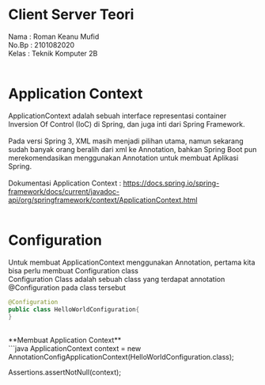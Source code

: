 # Client Server Teori
Nama  : Roman Keanu Mufid <br>
No.Bp : 2101082020 <br>
Kelas : Teknik Komputer 2B <br>
<br>
 # Application Context
ApplicationContext adalah sebuah interface representasi container Inversion Of Control (IoC) di Spring, dan juga inti dari Spring Framework. <br> <br>
Pada versi Spring 3, XML masih menjadi pilihan utama, namun sekarang sudah banyak orang beralih dari xml ke Annotation, bahkan Spring Boot pun merekomendasikan menggunakan Annotation untuk membuat Aplikasi Spring. <br> <br>
Dokumentasi Application Context : https://docs.spring.io/spring-framework/docs/current/javadoc-api/org/springframework/context/ApplicationContext.html <br> <br>

# Configuration
Untuk membuat ApplicationContext menggunakan Annotation, pertama kita bisa perlu membuat Configuration class <br>
Configuration Class adalah sebuah class yang terdapat annotation @Configuration pada class tersebut <br>

```java
@Configuration
public class HelloWorldConfiguration{
}
```
<br>
**Membuat Application Context**
<br>
```java
ApplicationContext context = new AnnotationConfigApplicationContext(HelloWorldConfiguration.class);

Assertions.assertNotNull(context);
```

